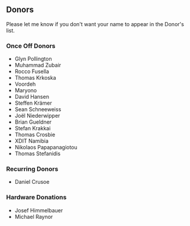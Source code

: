 ## Donors
Please let me know if you don't want your name to appear in the Donor's list.

### Once Off Donors
* Glyn Pollington
* Muhammad Zubair
* Rocco Fusella
* Thomas Krkoska
* Voordeh
* Maryono
* David Hansen
* Steffen Krämer
* Sean Schneeweiss
* Joël Niederwipper
* Brian Gueldner
* Stefan Krakkai
* Thomas Crosbie
* XDIT Namibia
* Nikolaos Papapanagiotou
* Thomas Stefanidis

### Recurring Donors
* Daniel Crusoe

### Hardware Donations
* Josef Himmelbauer
* Michael Raynor
